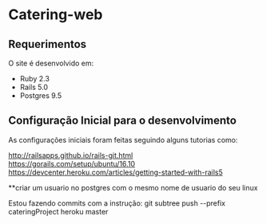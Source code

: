 # Catering-web

## Requerimentos
O site é desenvolvido em:
- Ruby 2.3
- Rails 5.0
- Postgres 9.5


## Configuração Inicial para o desenvolvimento

As configurações iniciais foram feitas seguindo alguns tutorias como:

http://railsapps.github.io/rails-git.html
https://gorails.com/setup/ubuntu/16.10
https://devcenter.heroku.com/articles/getting-started-with-rails5

**criar um usuario no postgres com o mesmo nome de usuario do seu linux


Estou fazendo commits com a instrução:
git subtree push --prefix cateringProject heroku master

